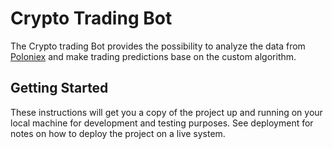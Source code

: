 # Crypto Trading Bot

The Crypto trading Bot provides the possibility to analyze the data from [Poloniex](https://poloniex.com) and make trading predictions base on the custom algorithm.

## Getting Started

These instructions will get you a copy of the project up and running on your local machine for development and testing purposes. See deployment for notes on how to deploy the project on a live system.